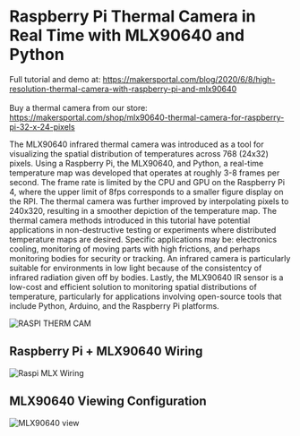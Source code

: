 # Raspberry Pi Thermal Camera in Real Time with MLX90640 and Python

Full tutorial and demo at: https://makersportal.com/blog/2020/6/8/high-resolution-thermal-camera-with-raspberry-pi-and-mlx90640 <br><br>
Buy a thermal camera from our store: https://makersportal.com/shop/mlx90640-thermal-camera-for-raspberry-pi-32-x-24-pixels

The MLX90640 infrared thermal camera was introduced as a tool for visualizing the spatial distribution of temperatures across 768 (24x32) pixels. Using a Raspberry Pi, the MLX90640, and Python, a real-time temperature map was developed that operates at roughly 3-8 frames per second. The frame rate is limited by the CPU and GPU on the Raspberry Pi 4, where the upper limit of 8fps corresponds to a smaller figure display on the RPI. The thermal camera was further improved by interpolating pixels to 240x320, resulting in a smoother depiction of the temperature map. The thermal camera methods introduced in this tutorial have potential applications in non-destructive testing or experiments where distributed temperature maps are desired. Specific applications may be: electronics cooling, monitoring of moving parts with high frictions, and perhaps monitoring bodies for security or tracking. An infrared camera is particularly suitable for environments in low light because of the consistentcy of infrared radiation given off by bodies. Lastly, the MLX90640 IR sensor is a low-cost and efficient solution to monitoring spatial distributions of temperature, particularly for applications involving open-source tools that include Python, Arduino, and the Raspberry Pi platforms.

![RASPI THERM CAM](https://images.squarespace-cdn.com/content/v1/59b037304c0dbfb092fbe894/1591831961713-035L415YULEPNDV66BIH/ke17ZwdGBToddI8pDm48kNdzxjKe9o5FqqYmhbsB5QcUqsxRUqqbr1mOJYKfIPR7LoDQ9mXPOjoJoqy81S2I8N_N4V1vUb5AoIIIbLZhVYxCRW4BPu10St3TBAUQYVKcCQY6_siZwembdqfAnqJZYtDgoc9nAKV7D7OpcFu3CiVqsqv3xG-F2pu5jiI2OSCP/mlx90640_animation.gif?format=1500w)

## Raspberry Pi + MLX90640 Wiring

![Raspi MLX Wiring](https://images.squarespace-cdn.com/content/v1/59b037304c0dbfb092fbe894/1591731759228-C66M7BWPEH5KPK3UYZ9A/ke17ZwdGBToddI8pDm48kL0aU6AQOwPnD5bbw5AxIml7gQa3H78H3Y0txjaiv_0fDoOvxcdMmMKkDsyUqMSsMWxHk725yiiHCCLfrh8O1z4YTzHvnKhyp6Da-NYroOW3ZGjoBKy3azqku80C789l0ldnepkVHAptGDUshypSjuZyJSo6UXQu3jq1vLDMsMGe5B2oEJkekO2SJjQQAHY12w/mlx90640_rpi_wiring_diagram_w_table.png?format=1500w)

## MLX90640 Viewing Configuration

![MLX90640 view](https://images.squarespace-cdn.com/content/v1/59b037304c0dbfb092fbe894/1591741314859-EJXEP3ZACIXKG8TIW7JM/ke17ZwdGBToddI8pDm48kAH-NZezfsfj0Z31US0jtG17gQa3H78H3Y0txjaiv_0fDoOvxcdMmMKkDsyUqMSsMWxHk725yiiHCCLfrh8O1z5QPOohDIaIeljMHgDF5CVlOqpeNLcJ80NK65_fV7S1UZ2I8vD_HFhwxMY4gD2ZdqE6_9q3cUYt2EFEjLLYt9OPH3bqxw7fF48mhrq5Ulr0Hg/mlx90640_view_configuration.png?format=750w)
